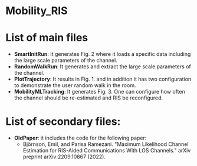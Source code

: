 # Mobility_RIS
# List of main files #
* **SmartInitRun**: It generates Fig. 2 where it loads a specific data including the large scale parameters of the channel.
* **RandomWalkRun**: It generates and extract the large scale parameters of the channel. 
* **PlotTrajectory**: It results in Fig. 1. and in addition it has two configuration to demonstrate the user random walk in the room.
* **MobilityMLTracking**: It generates Fig. 3. One can configure how often the channel should be re-estimated and RIS be reconfigured.


# List of secondary files:
* **OldPaper**: it includes the code for the following paper: 
  * Björnson, Emil, and Parisa Ramezani. "Maximum Likelihood Channel Estimation for RIS-Aided Communications With LOS Channels." arXiv preprint arXiv:2209.10867 (2022).
